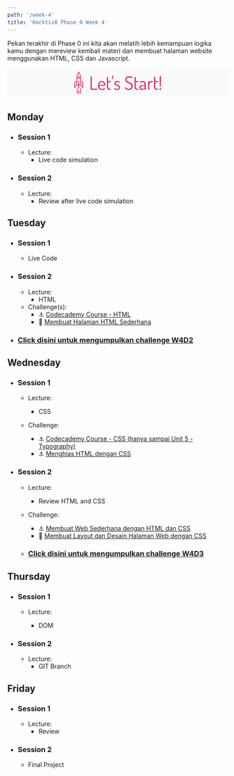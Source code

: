 ```yaml
---
path: '/week-4'
title: 'Hacktiv8 Phase 0 Week 4'
---
```


Pekan terakhir di Phase 0 ini kita akan melatih lebih kemampuan logika kamu dengan
mereview kembali materi dan membuat halaman website menggunakan HTML, CSS dan Javascript.

![Let's start!](/assets/start.png)

## Monday

- ### Session 1

  - Lecture:
    - Live code simulation

- ### Session 2
  - Lecture:
    - Review after live code simulation

## Tuesday

- ### Session 1

  - Live Code

- ### Session 2
  - Lecture:
    - HTML
  - Challenge(s):
    - :anchor: [Codecademy Course - HTML](https://www.codecademy.com/learn/learn-html)
    - :rocket: [Membuat Halaman HTML Sederhana](/week-4/challenges/rocket-laman-web-pertamaku)
- ### [Click disini untuk mengumpulkan challenge W4D2](https://airtable.com/shrVWuwKPZys8TjR5)

## Wednesday

- ### Session 1

  - Lecture:
    - CSS
  - Challenge:

    - :anchor: [Codecademy Course - CSS (hanya sampai Unit 5 - Typography)](https://www.codecademy.com/learn/learn-css)
    - :anchor: [Menghias HTML dengan CSS](/week-4/challenges/anchor-css-selector-and-styling)

- ### Session 2

  - Lecture:
    - Review HTML and CSS
  - Challenge:

    - :anchor: [Membuat Web Sederhana dengan HTML dan CSS](/week-4/challenges/anchor-web-sederhana)
    - :rocket: [Membuat Layout dan Desain Halaman Web dengan CSS](/week-4/challenges/rocket-css-layouting)

  - ### [Click disini untuk mengumpulkan challenge W4D3](https://airtable.com/shrlcmgELh3w7h6bF)

## Thursday

- ### Session 1

  - Lecture:

    - DOM

- ### Session 2

  - Lecture:
    - GIT Branch

## Friday

- ### Session 1
  - Lecture:
    - Review
- ### Session 2
  - Final Project
